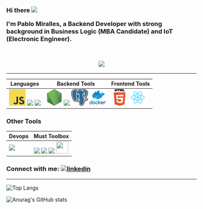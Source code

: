 <h3 align="left">
Hi there  <img src="https://media.giphy.com/media/hvRJCLFzcasrR4ia7z/giphy.gif" width="30">

I'm Pablo Miralles, a Backend Developer with strong background in Business Logic (MBA Candidate) and IoT (Electronic Engineer). 
</h3>


<br />
<p align="center">
  <a href="https://github.com/DenverCoder1/readme-typing-svg"><img src="https://readme-typing-svg.herokuapp.com/?lines=Backend%20Dev%20trending%20to%20Fullstack;English%20|%20Spanish%20|%20German;Always%20learning%20new%20technologies&center=true&width=410&height=45"></a>
</p>

 ---

  **Languages** |**Backend Tools** | **Frontend Tools** |
--- | --- | --- |
 <img width="44px" src="https://raw.githubusercontent.com/github/explore/80688e429a7d4ef2fca1e82350fe8e3517d3494d/topics/javascript/javascript.png"/> <img width="44px" src="https://upload.wikimedia.org/wikipedia/commons/thumb/1/18/ISO_C%2B%2B_Logo.svg/1200px-ISO_C%2B%2B_Logo.svg.png"/> <img width="28px" src="https://camo.githubusercontent.com/8298686e4e495b5c79524d370e7646b9385815078c53d44f1e9bc08a4c93a704/68747470733a2f2f63646e2e776f726c64766563746f726c6f676f2e636f6d2f6c6f676f732f6a6176612d342e737667"/>| <img width="44px" src="https://raw.githubusercontent.com/github/explore/80688e429a7d4ef2fca1e82350fe8e3517d3494d/topics/nodejs/nodejs.png" /> <img width="44px" src="https://d33wubrfki0l68.cloudfront.net/e937e774cbbe23635999615ad5d7732decad182a/26072/logo-small.ede75a6b.svg" /> <img width="44px" src="https://raw.githubusercontent.com/github/explore/80688e429a7d4ef2fca1e82350fe8e3517d3494d/topics/postgresql/postgresql.png" /> <img width="44px" src="https://raw.githubusercontent.com/github/explore/80688e429a7d4ef2fca1e82350fe8e3517d3494d/topics/docker/docker.png" />| <img width="44px" src="https://raw.githubusercontent.com/github/explore/80688e429a7d4ef2fca1e82350fe8e3517d3494d/topics/html/html.png" /> <img width="44px" src="https://raw.githubusercontent.com/github/explore/80688e429a7d4ef2fca1e82350fe8e3517d3494d/topics/react/react.png" />|

### Other Tools 
**Devops** |**Must Toolbox** |
--- | --- |
<img width="44px" src="https://upload.wikimedia.org/wikipedia/commons/thumb/9/93/Amazon_Web_Services_Logo.svg/245px-Amazon_Web_Services_Logo.svg.png" /> | <img width="44px" src="https://confluence.excentia.es/download/attachments/20025142/JIRADOC?version=3&modificationDate=1526475437000&api=v2" /> <img width="44px" src="https://encrypted-tbn0.gstatic.com/images?q=tbn:ANd9GcSF-H94CHAYN80eT1OJmFBmHOxOT1RCkAxTYcocEEsnLI1nMnVPwK-GZfgmj-44uUhBMURafqESFBk&usqp=CAU"/> <img width="44px" src="https://img.icons8.com/color/452/gitlab.png" /> <img height="32" width="32" src="https://cdn.jsdelivr.net/npm/simple-icons@v5/icons/postman.svg" />                         
 
### Connect with me: <a href="https://www.linkedin.com/in/pablo-miralles/"> <img width="44px" alt="linkedin" href="https://www.linkedin.com/in/pablo-miralles/" src="https://upload.wikimedia.org/wikipedia/commons/thumb/e/e9/Linkedin_icon.svg/2048px-Linkedin_icon.svg.png" /></a> 

---

![Top Langs](https://github-readme-stats.vercel.app/api/top-langs/?username=p-miralles&count_private=true)

![Anurag's GitHub stats](https://github-readme-stats.vercel.app/api?username=p-miralles&show_icons=true&count_private=true)


<!--
**p-miralles/p-miralles** is a ✨ _special_ ✨ repository because its `README.md` (this file) appears on your GitHub profile.

Here are some ideas to get you started:

- 🔭 I’m currently working on ...
- 🌱 I’m currently learning ...
- 👯 I’m looking to collaborate on ...
- 🤔 I’m looking for help with ...
- 💬 Ask me about ...
- 📫 How to reach me: ...
- 😄 Pronouns: ...
- ⚡ Fun fact: ...
-->

[linkedin]:http://linkedin.com/pablo-miralles


[postgres]: https://raw.githubusercontent.com/github/explore/80688e429a7d4ef2fca1e82350fe8e3517d3494d/topics/postgresql/postgresql.png
[nodejs]: https://raw.githubusercontent.com/github/explore/80688e429a7d4ef2fca1e82350fe8e3517d3494d/topics/nodejs/nodejs.png
